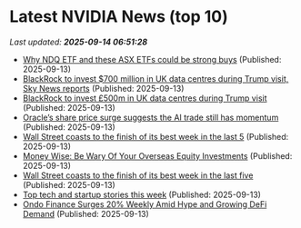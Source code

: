 # Latest NVIDIA News (top 10)
_Last updated: **2025-09-14 06:51:28**_

- [Why NDQ ETF and these ASX ETFs could be strong buys](https://www.fool.com.au/2025/09/13/why-ndq-etf-and-these-asx-etfs-could-be-strong-buys/) (Published: 2025-09-13)
- [BlackRock to invest $700 million in UK data centres during Trump visit, Sky News reports](https://www.channelnewsasia.com/business/blackrock-invest-700-million-in-uk-data-centres-during-trump-visit-sky-news-reports-5347716) (Published: 2025-09-13)
- [BlackRock to invest £500m in UK data centres during Trump visit](https://news.sky.com/story/blackrock-to-invest-500m-in-uk-data-centres-during-trump-visit-13429741) (Published: 2025-09-13)
- [Oracle’s share price surge suggests the AI trade still has momentum](https://www.irishtimes.com/your-money/2025/09/13/oracles-share-price-surge-suggests-the-ai-trade-still-has-momentum/) (Published: 2025-09-13)
- [Wall Street coasts to the finish of its best week in the last 5](https://economictimes.indiatimes.com/markets/stocks/news/wall-street-coasts-to-the-finish-of-its-best-week-in-the-last-5/articleshow/123863060.cms) (Published: 2025-09-13)
- [Money Wise: Be Wary Of Your Overseas Equity Investments](https://www.ndtvprofit.com/personal-finance/money-wise-be-wary-of-your-overseas-equity-investments) (Published: 2025-09-13)
- [Wall Street coasts to the finish of its best week in the last five](https://www.channelnewsasia.com/business/wall-street-us-federal-reserve-interest-rate-5347601) (Published: 2025-09-13)
- [Top tech and startup stories this week](https://economictimes.indiatimes.com/tech/newsletters/ettech-unwrapped/top-tech-and-startup-stories-this-week/articleshow/123862343.cms) (Published: 2025-09-13)
- [Ondo Finance Surges 20% Weekly Amid Hype and Growing DeFi Demand](http://www.newsbtc.com/news/ondo-finance-surges-20-weekly-amid-hype-and-growing-defi-demand/) (Published: 2025-09-13)
